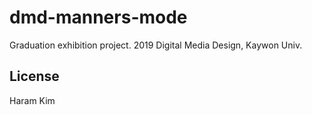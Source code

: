 # dmd-manners-mode

Graduation exhibition project.
2019 Digital Media Design, Kaywon Univ.

## License
Haram Kim
